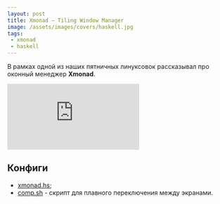 ```yaml
---
layout: post
title: Xmonad — Tiling Window Manager
image: /assets/images/covers/haskell.jpg
tags:
 - xmonad
 - haskell
---
```


В рамках одной из наших пятничных линуксовок рассказывал про оконный менеджер **Xmonad**.
  
<div class="embed-responsive embed-responsive-16by9">
    <iframe class="embed-responsive-item" src="https://docs.google.com/presentation/d/1nsqzNb7sEJL7gsZs9MsGrkhfIxdPM4x9aq0uErmMECM/embed?start=false&loop=false&delayms=3000" frameborder="0" allowfullscreen="true" mozallowfullscreen="true" webkitallowfullscreen="true"></iframe>
</div>

## Конфиги
- [xmonad.hs](https://github.com/nonamenix/dotfiles/blob/master/.xmonad/xmonad.hs);
- [comp.sh](https://github.com/nonamenix/dotfiles/blob/master/.xmonad/comp.sh) - скрипт для плавного переключения между экранами.
